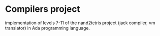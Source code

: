 
# Compilers project

implementation of levels 7-11 of the nand2tetris project (jack compiler, vm translator) in Ada programming language.

